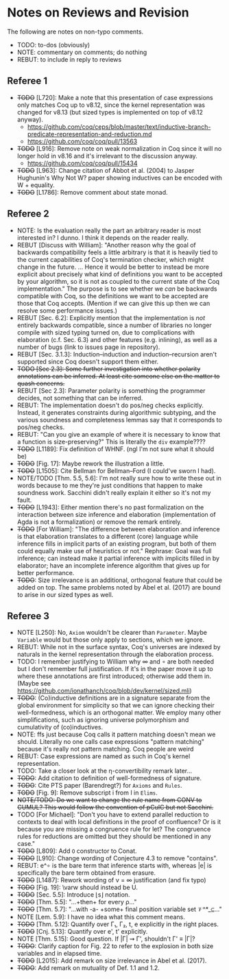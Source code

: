# Notes on Reviews and Revision

The following are notes on non-typo comments.

* TODO: to-dos (obviously)
* NOTE: commentary on comments; do nothing
* REBUT: to include in reply to reviews

## Referee 1

* ~~TODO~~ [L720]: Make a note that this presentation of case expressions only
  matches Coq up to v8.12, since the kernel representation was changed for
  v8.13 (but sized types is implemented on top of v8.12 anyway).
  - https://github.com/coq/ceps/blob/master/text/inductive-branch-predicate-representation-and-reduction.md
  - https://github.com/coq/coq/pull/13563
* ~~TODO~~ [L916]: Remove note on weak normalization in Coq since it will no longer
  hold in v8.16 and it's irrelevant to the discussion anyway.
  - https://github.com/coq/coq/pull/15434
* ~~TODO~~ [L963]: Change citation of Abbot et al. (2004) to Jasper Hughunin's
  Why Not W? paper showing inductives can be encoded with W + equality.
* ~~TODO~~ [L1786]: Remove comment about state monad.

## Referee 2

* NOTE: Is the evaluation really the part an arbitrary reader is most
  interested in? I dunno. I think it depends on the reader really.
* REBUT [Discuss with William]: "Another reason why the goal of backwards
  compatibility feels a little arbitrary is that it is heavily tied to the
  current capabilities of Coq's termination checker, which might change in the
  future. ... Hence it would be better to instead be more explicit about
  precisely what kind of definitions you want to be accepted by your algorithm,
  so it is not as coupled to the current state of the Coq implementation."
  The purpose is to see whether we *can* be backwards compatible with Coq,
  so the definitions we want to be accepted are those that Coq accepts.
  (Mention if we can give this up then we can resolve some performance issues.)
* REBUT [Sec. 6.2]: Explicitly mention that the implementation is *not*
  entirely backwards compatible, since a number of libraries no longer compile
  with sized typing turned on, due to complications with elaboration
  (c.f. Sec. 6.3) and other features (e.g. inlining), as well as a number of
  bugs (link to issues page in repository).
* REBUT [Sec. 3.1.3]: Induction–induction and induction–recursion aren't
  supported since Coq doesn't support them either.
* ~~TODO [Sec 2.3]: Some further investigation into whether polarity annotations
  can be inferred. At least cite someone else on the matter to quash concerns.~~
* REBUT [Sec 2.3]: Parameter polarity is something the programmer decides, not
  something that can be inferred.
* REBUT: The implementation doesn't do pos/neg checks explicitly. Instead, it
  generates constraints during algorithmic subtyping, and the various soundness
  and completeness lemmas say that it corresponds to pos/neg checks.
* REBUT: "Can you give an example of where it is necessary to know that a
  function is size-preserving?" This is literally the `div` example????
* ~~TODO~~ [L1189]: Fix definition of WHNF. (ngl I'm not sure what it should be)
* ~~TODO~~ [Fig. 17]: Maybe rework the illustration a little.
* ~~TODO~~ [L1505]: Cite Bellman for Bellman–Ford (I could've sworn I had).
* NOTE/TODO [Thm. 5.5, 5.6]: I'm not really sure how to write these out in
  words because to me they're just conditions that happen to make soundness
  work. Sacchini didn't really explain it either so it's not my fault.
* ~~TODO~~ [L1943]: Either mention there's no past formalization on the interaction
  between size inference and elaboration (implementation of Agda is not a
  formalization) or remove the remark entirely.
* ~~TODO~~ [For William]: "The difference between elaboration and inference is that
  elaboration translates to a different (core) language while inference fills
  in implicit parts of an existing program, but both of them could equally make
  use of heuristics or not."
  Rephrase: Goal was full inference; can instead make it partial inference with
  implicits filled in by elaborator; have an incomplete inference algorithm
  that gives up for better performance.
* ~~TODO~~: Size irrelevance is an additional, orthogonal feature that could
  be added on top. The same problems noted by Abel et al. (2017) are bound to
  arise in our sized types as well.

## Referee 3

* NOTE [L250]: No, `Axiom` wouldn't be clearer than `Parameter`. Maybe
  `Variable` would but those only apply to sections, which we ignore.
* REBUT: While not in the surface syntax, Coq's universes are indexed by
  naturals in the kernel representation through the elaboration process.
* TODO: I remember justifying to William why ∞ and ∘ are both needed but I
  don't remember full justification. If it's in the paper move it up to where
  these annotations are first introduced; otherwise add them in.
  (Maybe see https://github.com/ionathanch/coq/blob/dev/kernel/sized.mli)
* ~~TODO~~: (Co)inductive definitions are in a signature separate from the
  global environment for simplicity so that we can ignore checking their
  well-formedness, which is an orthogonal matter. We employ many other
  simplifications, such as ignoring universe polymorphism and cumulativity
  of (co)inductives.
* NOTE: ffs just because Coq calls it pattern matching doesn't mean we should.
  Literally no one calls case expressions "pattern matching" because it's
  really not pattern matching. Coq people are weird
* REBUT: Case expressions are named as such in Coq's kernel representation.
* TODO: Take a closer look at the η-convertibility remark later...
* ~~TODO~~: Add citation to definition of well-formedness of signature.
* ~~TODO~~: Cite PTS paper (Barendregt?) for `Axioms` and `Rules`.
* ~~TODO~~ [Fig. 9]: Remove subscript i from I in `Elims`.
* ~~NOTE/TODO: Do we want to change the rule name from CONV to CUMUL? This would
  follow the convention of pCuIC but not Sacchini.~~
* TODO [For Michael]: "Don't you have to extend parallel reduction to contexts
  to deal with local definitions in the proof of confluence? Or is it because
  you are missing a congruence rule for let? The congruence rules for
  reductions are omitted but they should be mentioned in any case."
* ~~TODO~~ [L809]: Add `O` constructor to Conat.
* ~~TODO~~ [L910]: Change wording of Conjecture 4.3 to remove "contains".
* REBUT: e^∘ is the bare term that inference starts with, whereas |e| is
  specifically the bare term obtained from erasure.
* ~~TODO~~ [L1487]: Rework wording of ν = ∞ justification (and fix typo)
* ~~TODO~~ [Fig. 19]: \varw should instead be U.
* ~~TODO~~ [Sec. 5.5]: Introduce ⌊s⌋ notation.
* ~~TODO~~ [Thm. 5.5]: "...+then+ for every ρ..."
* ~~TODO~~ [Thm. 5.7]: "...with -a- +some+ final position variable set 𝒱^*_⊆..."
* NOTE [Lem. 5.9]: I have no idea what this comment means.
* ~~TODO~~ [Thm. 5.12]: Quantify over Γ₁, Γ₂, t, e explicitly in the right places.
* ~~TODO~~ [Cnj. 5.13]: Quantify over e', t' explicitly.
* NOTE [Thm. 5.15]: Good question. If |Γ| ⇝ Γ', shouldn't Γ' ≡ |Γ|?
* ~~TODO~~: Clarify caption for Fig. 22 to refer to the explosion in both size
  variables and in elapsed time.
* ~~TODO~~ [L2015]: Add remark on size irrelevance in Abel et al. (2017).
* ~~TODO~~: Add remark on mutuality of Def. 1.1 and 1.2.